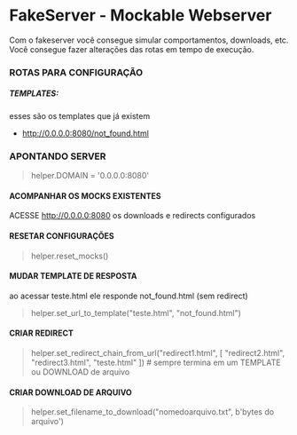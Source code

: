# FakeServer - Mockable Webserver

Com o fakeserver você consegue simular comportamentos, downloads, etc. Você consegue fazer alterações das rotas em tempo de execução.

### ROTAS PARA CONFIGURAÇÃO

##### TEMPLATES:

esses são os templates que já existem

* http://0.0.0.0:8080/not_found.html


### APONTANDO SERVER

> helper.DOMAIN = '0.0.0.0:8080'

#### ACOMPANHAR OS MOCKS EXISTENTES

ACESSE http://0.0.0.0:8080 os downloads e redirects configurados

#### RESETAR CONFIGURAÇÕES

> helper.reset_mocks()

#### MUDAR TEMPLATE DE RESPOSTA
ao acessar teste.html ele responde not_found.html (sem redirect)

> helper.set_url_to_template("teste.html", "not_found.html")

#### CRIAR REDIRECT

> helper.set_redirect_chain_from_url("redirect1.html", [
        "redirect2.html",
        "redirect3.html",
        "teste.html"
    ])  # sempre termina em um TEMPLATE ou DOWNLOAD de arquivo

#### CRIAR DOWNLOAD DE ARQUIVO

> helper.set_filename_to_download("nomedoarquivo.txt", b'bytes do arquivo')
